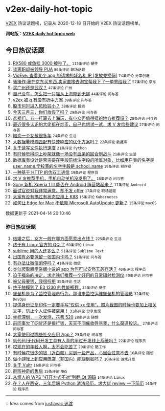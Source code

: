 # v2ex-daily-hot-topic

[V2EX](https://www.v2ex.com/) 热议话题榜，记录从 2020-12-18 日开始的 V2EX 热议话题榜单。

**网站版：[V2EX daily hot topic web](https://boojack.github.io/v2ex-daily-hot-topic-web/)**

## 今日热议话题

<!-- TODAY BEGIN -->

1. [RX580 咸鱼挂 3000 被秒了。](https://www.v2ex.com/t/770488) `115条评论` `硬件`
1. [谈离职却被领导 PUA](https://www.v2ex.com/t/770492) `86条评论` `职场话题`
1. [VioEye: 查看某个 app 的请求的域名和 IP [发放兑换码]](https://www.v2ex.com/t/770502) `74条评论` `分享创造`
1. [骚操作:我在京东买东西,卖家直接去淘宝帮我下了一单寄给我了](https://www.v2ex.com/t/770532) `57条评论` `京东`
1. [买广州还是武汉？](https://www.v2ex.com/t/770523) `47条评论` `广州`
1. [自己没车，怎么把一只猫从上海带到无锡](https://www.v2ex.com/t/770608) `44条评论` `问与答`
1. [v2ex 被 q 有没有折中方案](https://www.v2ex.com/t/770571) `39条评论` `问与答`
1. [股市何时进入风险较小？](https://www.v2ex.com/t/770497) `38条评论` `投资`
1. [今天三月三，你们放假了吗？](https://www.v2ex.com/t/770481) `29条评论` `问与答`
1. [彦祖们，五一打算去上海玩，有小众但值得逛的地方推荐吗？](https://www.v2ex.com/t/770646) `28条评论` `问与答`
1. [最近很多认识的大佬都在炒币，自己也想试一试，求 V 友给些建议](https://www.v2ex.com/t/770683) `27条评论` `问与答`
1. [暗恋一个女孩很多年](https://www.v2ex.com/t/770478) `24条评论` `生活`
1. [大数据量模糊匹配有快速响应的优化方案吗？](https://www.v2ex.com/t/770500) `22条评论` `数据库`
1. [关于读写文件执行速度](https://www.v2ex.com/t/770690) `21条评论` `Python`
1. [有时候觉得网上吵架就像一场没有血条的回合制战斗](https://www.v2ex.com/t/770553) `21条评论` `生活`
1. [数据库表设计是否需要在字段前标注字段的所属对象，比如用户表的名字是 user_name,学校表的名字字段是 school_name](https://www.v2ex.com/t/770704) `19条评论` `程序员`
1. [一种基于 HTTP 的伪双工通信](https://www.v2ex.com/t/770572) `19条评论` `程序员`
1. [求 V 友推荐手机，手机自动关机没发用了。](https://www.v2ex.com/t/770551) `18条评论` `问与答`
1. [Sony 新机 Xperia 1 III 能否在 Android 阵营站起来？](https://www.v2ex.com/t/770697) `17条评论` `Android`
1. [面试官说对我非常满意，却不发 offer](https://www.v2ex.com/t/770567) `17条评论` `职场话题`
1. [大家有没有搞过有状态应用上 K8S](https://www.v2ex.com/t/770562) `16条评论` `Kubernetes`
1. [如何让 Edge for Mac 不依赖 Microsoft AutoUpdate 更新？](https://www.v2ex.com/t/770649) `15条评论` `macOS`

数据更新于 2021-04-14 20:10:46

<!-- TODAY END -->

### 昨日热议话题

<!-- YESTERDAY BEGIN -->

1. [结婚之后，女方一般在哪方面愿意出点钱？](https://www.v2ex.com/t/770300) `225条评论` `生活`
1. [终于有 Linux 官方的 QQ 了](https://www.v2ex.com/t/770249) `69条评论` `Linux`
1. [sublime 用的人还多么？](https://www.v2ex.com/t/770310) `51条评论` `Sublime Text`
1. [出国有必要保留一张国内卡吗？](https://www.v2ex.com/t/770241) `51条评论` `问与答`
1. [有办法让微信消停吗？](https://www.v2ex.com/t/770239) `41条评论` `微信`
1. [类似爬取展示盗版小说的 app 为何可以安然无恙存活？](https://www.v2ex.com/t/770278) `40条评论` `程序员`
1. [迫于福岛的决定，求老铁们推荐一个好用的日常辐射检测仪](https://www.v2ex.com/t/770282) `40条评论` `问与答`
1. [被父母要钱，我很抗拒](https://www.v2ex.com/t/770450) `35条评论` `生活`
1. [终于触摸到了 E3 1230 的性能瓶颈..](https://www.v2ex.com/t/770272) `34条评论` `硬件`
1. [堡垒机是为了监控管理员行为，那谁来监控运维堡垒机的管理员](https://www.v2ex.com/t/770369) `32条评论` `DevOps`
1. [提供身份证复印件一定要手写“仅供 xx 使用”，照片截图的时候也要加上相关文字，防止个人证件被盗用！](https://www.v2ex.com/t/770358) `31条评论` `分享发现`
1. [坐标深圳，一次发烧，花费 520](https://www.v2ex.com/t/770419) `28条评论` `随想`
1. [前同事欠了网贷还是银行钱，天天不同催收辱骂我，什么渠道投诉。](https://www.v2ex.com/t/770409) `27条评论` `问与答`
1. [大家使用过哪些社交应用 App？](https://www.v2ex.com/t/770240) `25条评论` `问与答`
1. [低代码/无代码开发工具有人真的用过开发线上系统吗？](https://www.v2ex.com/t/770414) `22条评论` `程序员`
1. [哎现在的年轻人啊，太不会吃苦了](https://www.v2ex.com/t/770253) `20条评论` `酷工作`
1. [有时候花很少的钱（近白瓢）买到一些产品，心里会过意不去](https://www.v2ex.com/t/770401) `16条评论` `随想`
1. [做小游戏上到应用商店（非国内）能赚到钱吗？](https://www.v2ex.com/t/770266) `16条评论` `游戏开发`
1. [关于 Vultr](https://www.v2ex.com/t/770252) `16条评论` `问与答`
1. [群晖神奇的售后](https://www.v2ex.com/t/770244) `15条评论` `NAS`
1. [从烦人的 WPS "打开方式不对"到翻 Qt 源码](https://www.v2ex.com/t/770436) `14条评论` `Linux`
1. [在？人在西安，三年后端 Python 渣渣经历，求大佬 review 一下简历](https://www.v2ex.com/t/770341) `14条评论` `程序员`

<!-- YESTERDAY END -->

---

💡 Idea comes from [justjavac 迷渡](https://github.com/justjavac/)
